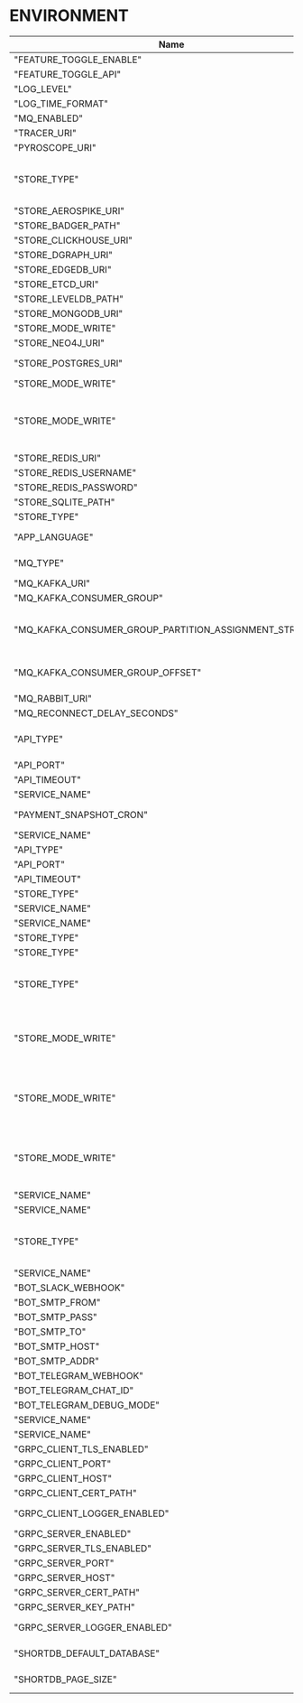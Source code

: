 <!---
File generated by cli. DO NOT EDIT.
-->

# ENVIRONMENT

| Name                                                    | Default Value                                                          | Description                                                                             |
|---------------------------------------------------------|------------------------------------------------------------------------|-----------------------------------------------------------------------------------------|
| "FEATURE_TOGGLE_ENABLE"                                 | false                                                                  |                                                                                         |
| "FEATURE_TOGGLE_API"                                    | http://localhost:4242/api/                                             |                                                                                         |
| "LOG_LEVEL"                                             | logger.INFO_LEVEL                                                      |                                                                                         |
| "LOG_TIME_FORMAT"                                       | time.RFC3339Nano                                                       |                                                                                         |
| "MQ_ENABLED"                                            | false                                                                  | Enabled MQ                                                                              |
| "TRACER_URI"                                            | localhost:14268/api/traces                                             | Tracing addr:host                                                                       |
| "PYROSCOPE_URI"                                         | http://pyroscope.pyroscope:4040                                        | Pyroscope addr:host                                                                     |
| "STORE_TYPE"                                            | ram                                                                    | Select: postgres, mongo, redis, dgraph, sqlite, leveldb, badger, neo4j, ram             |
| "STORE_AEROSPIKE_URI"                                   | tcp://localhost:3000                                                   | Aerospike URI                                                                           |
| "STORE_BADGER_PATH"                                     | /tmp/links.badger                                                      | Badger path to file                                                                     |
| "STORE_CLICKHOUSE_URI"                                  | clickhouse://localhost:9000/default?sslmode=disable                    | Clickhouse URI                                                                          |
| "STORE_DGRAPH_URI"                                      | localhost:9080                                                         | DGRAPH URI                                                                              |
| "STORE_EDGEDB_URI"                                      | edgedb://localhost:5656                                                | EdgeDB URI                                                                              |
| "STORE_ETCD_URI"                                        | localhost:2379                                                         | ETCD URI                                                                                |
| "STORE_LEVELDB_PATH"                                    | /tmp/links.db                                                          | LevelDB path to file                                                                    |
| "STORE_MONGODB_URI"                                     | mongodb://shortlink:password@localhost:27017/shortlink                 | MongoDB URI                                                                             |
| "STORE_MODE_WRITE"                                      | storeOptions.MODE_SINGLE_WRITE                                         | mode write to db                                                                        |
| "STORE_NEO4J_URI"                                       | neo4j://localhost:7687                                                 | NEO4J URI                                                                               |
| "STORE_POSTGRES_URI"                                    | postgres://postgres:shortlink@localhost:5432/shortlink?sslmode=disable | Postgres URI                                                                            |
| "STORE_MODE_WRITE"                                      | options.MODE_SINGLE_WRITE                                              | mode write to db                                                                        |
| "STORE_MODE_WRITE"                                      | options.MODE_SINGLE_WRITE                                              | mode write to db. Select: 0 (MODE_SINGLE_WRITE), 1 (MODE_BATCH_WRITE)                   |
| "STORE_REDIS_URI"                                       | localhost:6379                                                         | Redis Hosts                                                                             |
| "STORE_REDIS_USERNAME"                                  |                                                                        | Redis Username                                                                          |
| "STORE_REDIS_PASSWORD"                                  |                                                                        | Redis Password                                                                          |
| "STORE_SQLITE_PATH"                                     | /tmp/links.sqlite                                                      | SQLite URI                                                                              |
| "STORE_TYPE"                                            | ram                                                                    | Select: postgres                                                                        |
| "APP_LANGUAGE"                                          | en-gb                                                                  | Select: en-gb, de-DE, fr-CH                                                             |
| "MQ_TYPE"                                               | rabbitmq                                                               | Select: kafka, rabbitmq, nats, redis                                                    |
| "MQ_KAFKA_URI"                                          | localhost:9092                                                         | Kafka URI                                                                               |
| "MQ_KAFKA_CONSUMER_GROUP"                               |                                                                        | Kafka consumer group                                                                    |
| "MQ_KAFKA_CONSUMER_GROUP_PARTITION_ASSIGNMENT_STRATEGY" | sarama.RangeBalanceStrategyName                                        | Consumer group partition assignment strategy (range, roundrobin, sticky)                |
| "MQ_KAFKA_CONSUMER_GROUP_OFFSET"                        | sarama.OffsetNewest                                                    | Kafka consumer consume initial offset from oldest                                       |
| "MQ_RABBIT_URI"                                         | amqp://localhost:5672                                                  | RabbitMQ URI                                                                            |
| "MQ_RECONNECT_DELAY_SECONDS"                            | 3                                                                      | nolint:gomnd                                                                            |
| "API_TYPE"                                              | http-chi                                                               | Select: http-chi, gRPC-web, graphql, cloudevents                                        |
| "API_PORT"                                              | 7070                                                                   | nolint:gomnd                                                                            |
| "API_TIMEOUT"                                           | 60s                                                                    |                                                                                         |
| "SERVICE_NAME"                                          | shortlink-api                                                          |                                                                                         |
| "PAYMENT_SNAPSHOT_CRON"                                 | * * * * *                                                              | check snapshot by timeout                                                               |
| "SERVICE_NAME"                                          | shortlink-billing                                                      |                                                                                         |
| "API_TYPE"                                              | http-chi                                                               | Select: http-chi                                                                        |
| "API_PORT"                                              | 7070                                                                   | nolint:gomnd                                                                            |
| "API_TIMEOUT"                                           | 60s                                                                    |                                                                                         |
| "STORE_TYPE"                                            | postgres                                                               | Select: postgres                                                                        |
| "SERVICE_NAME"                                          | shortlink-csi                                                          |                                                                                         |
| "SERVICE_NAME"                                          | shortlink-link                                                         |                                                                                         |
| "STORE_TYPE"                                            | postgres                                                               | Select: postgres                                                                        |
| "STORE_TYPE"                                            | postgres                                                               | Select: postgres                                                                        |
| "STORE_TYPE"                                            | ram                                                                    | Select: postgres, mongo, redis, dgraph, sqlite, leveldb, badger, ram                    |
| "STORE_MODE_WRITE"                                      | options.MODE_SINGLE_WRITE                                              | mode write to db. Select: 0 (MODE_SINGLE_WRITE), 1 (MODE_BATCH_WRITE)                   |
| "STORE_MODE_WRITE"                                      | options.MODE_SINGLE_WRITE                                              | mode write to db. Select: 0 (MODE_SINGLE_WRITE), 1 (MODE_BATCH_WRITE)                   |
| "STORE_MODE_WRITE"                                      | options.MODE_SINGLE_WRITE                                              | mode write to db. Select: 0 (MODE_SINGLE_WRITE), 1 (MODE_BATCH_WRITE)                   |
| "SERVICE_NAME"                                          | shortlink-logger                                                       |                                                                                         |
| "SERVICE_NAME"                                          | shortlink-metadata                                                     |                                                                                         |
| "STORE_TYPE"                                            | ram                                                                    | Select: postgres, mongo, redis, dgraph, sqlite, leveldb, badger, ram, scylla, cassandra |
| "SERVICE_NAME"                                          | shortlink-notify                                                       |                                                                                         |
| "BOT_SLACK_WEBHOOK"                                     | YOUR_WEBHOOK_URL_HERE                                                  | Your webhook URL                                                                        |
| "BOT_SMTP_FROM"                                         | example@site.com                                                       |                                                                                         |
| "BOT_SMTP_PASS"                                         | YOUR_PASSWORD                                                          |                                                                                         |
| "BOT_SMTP_TO"                                           | EMAIL_USER                                                             |                                                                                         |
| "BOT_SMTP_HOST"                                         | smtp.gmail.com                                                         |                                                                                         |
| "BOT_SMTP_ADDR"                                         | smtp.gmail.com:587                                                     |                                                                                         |
| "BOT_TELEGRAM_WEBHOOK"                                  | YOUR_WEBHOOK_URL_HERE                                                  | Your webhook URL                                                                        |
| "BOT_TELEGRAM_CHAT_ID"                                  |                                                                        | Your chat ID                                                                            |
| "BOT_TELEGRAM_DEBUG_MODE"                               | false                                                                  | Debug mode                                                                              |
| "SERVICE_NAME"                                          | shortlink-cli                                                          |                                                                                         |
| "SERVICE_NAME"                                          | shortlink-wallet                                                       |                                                                                         |
| "GRPC_CLIENT_TLS_ENABLED"                               | false                                                                  | gRPC tls                                                                                |
| "GRPC_CLIENT_PORT"                                      | 50051                                                                  | gRPC port                                                                               |
| "GRPC_CLIENT_HOST"                                      | 0.0.0.0                                                                | gRPC host                                                                               |
| "GRPC_CLIENT_CERT_PATH"                                 | ops/cert/intermediate_ca.pem                                           | gRPC client cert                                                                        |
| "GRPC_CLIENT_LOGGER_ENABLED"                            | true                                                                   | Enable logging for gRPC-client                                                          |
| "GRPC_SERVER_ENABLED"                                   | true                                                                   | gRPC server enable                                                                      |
| "GRPC_SERVER_TLS_ENABLED"                               | false                                                                  | gRPC tls                                                                                |
| "GRPC_SERVER_PORT"                                      | 50051                                                                  | gRPC port                                                                               |
| "GRPC_SERVER_HOST"                                      | 0.0.0.0                                                                | gRPC host                                                                               |
| "GRPC_SERVER_CERT_PATH"                                 | ops/cert/shortlink-server.pem                                          | gRPC server cert                                                                        |
| "GRPC_SERVER_KEY_PATH"                                  | ops/cert/shortlink-server-key.pem                                      | gRPC server key                                                                         |
| "GRPC_SERVER_LOGGER_ENABLED"                            | true                                                                   | Enable logging for gRPC-client                                                          |
| "SHORTDB_DEFAULT_DATABASE"                              | public                                                                 | ShortDB default database                                                                |
| "SHORTDB_PAGE_SIZE"                                     |                                                                        | ShortDB default page of size                                                            |
